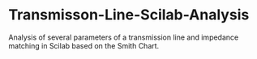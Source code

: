# Transmisson-Line-Scilab-Analysis
Analysis of several parameters of a transmission line and impedance matching in Scilab based on the Smith Chart.
